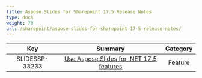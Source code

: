 ```yaml
---
title: Aspose.Slides for Sharepoint 17.5 Release Notes
type: docs
weight: 70
url: /sharepoint/aspose-slides-for-sharepoint-17-5-release-notes/
---
```


|**Key** |**Summary** |**Category** |
| :-: | :-: | :-: |
|SLIDESSP-33233|[Use Aspose.Slides for .NET 17.5 features](https://docs.aspose.com/display/slidesnet/Aspose.Slides+for+.NET+17.5+Release+Notes)|Feature|

